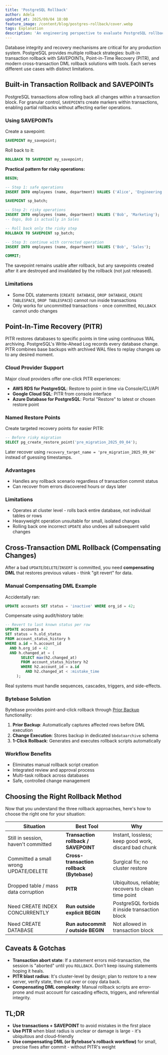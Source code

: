 ```yaml
---
title: 'PostgreSQL Rollback'
author: Adela
updated_at: 2025/09/04 18:00
feature_image: /content/blog/postgres-rollback/cover.webp
tags: Explanation
description: 'An engineering perspective to evaluate PostgreSQL rollback strategies'
---
```


Database integrity and recovery mechanisms are critical for any production system. PostgreSQL provides multiple rollback strategies: built-in transaction rollback with SAVEPOINTs, Point-in-Time Recovery (PITR), and modern cross-transaction DML rollback solutions with tools. Each serves different use cases with distinct limitations.

## Built-in Transaction Rollback and SAVEPOINTs

PostgreSQL transactions allow rolling back all changes within a transaction block. For granular control, `SAVEPOINT`s create markers within transactions, enabling partial rollbacks without affecting earlier operations.

### Using SAVEPOINTs

Create a savepoint:
```sql
SAVEPOINT my_savepoint;
```

Roll back to it:
```sql
ROLLBACK TO SAVEPOINT my_savepoint;
```

**Practical pattern for risky operations:**
```sql
BEGIN;

-- Step 1: safe operations
INSERT INTO employees (name, department) VALUES ('Alice', 'Engineering');

SAVEPOINT sp_batch;

-- Step 2: risky operations
INSERT INTO employees (name, department) VALUES ('Bob', 'Marketing');
-- Oops, Bob is actually in Sales

-- Roll back only the risky step
ROLLBACK TO SAVEPOINT sp_batch;

-- Step 3: continue with corrected operation
INSERT INTO employees (name, department) VALUES ('Bob', 'Sales');

COMMIT;
```

The savepoint remains usable after rollback, but any savepoints created after it are destroyed and invalidated by the rollback (not just released).

### Limitations

- Some DDL statements (`CREATE DATABASE`, `DROP DATABASE`, `CREATE TABLESPACE`, `DROP TABLESPACE`) cannot run inside transactions
- Only works for uncommitted transactions - once committed, `ROLLBACK` cannot undo changes

## Point-In-Time Recovery (PITR)

PITR restores databases to specific points in time using continuous WAL archiving. PostgreSQL's Write-Ahead Log records every database change. PITR combines base backups with archived WAL files to replay changes up to any desired moment.

### Cloud Provider Support
Major cloud providers offer one-click PITR experiences:
- **AWS RDS for PostgreSQL**: Restore to point in time via Console/CLI/API
- **Google Cloud SQL**: PITR from console interface  
- **Azure Database for PostgreSQL**: Portal "Restore" to latest or chosen restore point

### Named Restore Points
Create targeted recovery points for easier PITR:
```sql
-- Before risky migration
SELECT pg_create_restore_point('pre_migration_2025_09_04');
```

Later recover using `recovery_target_name = 'pre_migration_2025_09_04'` instead of guessing timestamps.

### Advantages
- Handles any rollback scenario regardless of transaction commit status
- Can recover from errors discovered hours or days later

### Limitations
- Operates at cluster level - rolls back entire database, not individual tables or rows
- Heavyweight operation unsuitable for small, isolated changes
- Rolling back one incorrect `UPDATE` also undoes all subsequent valid changes

## Cross-Transaction DML Rollback (Compensating Changes)

After a bad `UPDATE`/`DELETE`/`INSERT` is committed, you need **compensating DML** that restores previous values - think "git revert" for data.

### Manual Compensating DML Example

Accidentally ran:
```sql
UPDATE accounts SET status = 'inactive' WHERE org_id = 42;
```

Compensate using audit/history table:
```sql
-- Revert to last known status per row
UPDATE accounts a
SET status = h.old_status
FROM account_status_history h
WHERE a.id = h.account_id
  AND h.org_id = 42
  AND h.changed_at = (
       SELECT max(h2.changed_at)
       FROM account_status_history h2
       WHERE h2.account_id = a.id
         AND h2.changed_at < :mistake_time
     );
```

Real systems must handle sequences, cascades, triggers, and side-effects.

### Bytebase Solution

Bytebase provides point-and-click rollback through [Prior Backup](https://docs.bytebase.com/change-database/rollback-data-changes) functionality:

1. **Prior Backup**: Automatically captures affected rows before DML execution
2. **Change Execution**: Stores backup in dedicated `bbdataarchive` schema
3. **1-Click Rollback**: Generates and executes rollback scripts automatically

### Workflow Benefits
- Eliminates manual rollback script creation
- Integrated review and approval process
- Multi-task rollback across databases
- Safe, controlled change management

## Choosing the Right Rollback Method

Now that you understand the three rollback approaches, here's how to choose the right one for your situation:

| Situation | Best Tool | Why |
|-----------|-----------|-----|
| Still in session, haven't committed | **Transaction rollback / SAVEPOINT** | Instant, lossless; keep good work, discard bad chunk |
| Committed a small wrong UPDATE/DELETE | **Cross-transaction rollback (Bytebase)** | Surgical fix; no cluster restore |
| Dropped table / mass data corruption | **PITR** | Ubiquitous, reliable; recovers to clean time point |
| Need CREATE INDEX CONCURRENTLY | **Run outside explicit BEGIN** | PostgreSQL forbids it inside transaction block |
| Need CREATE DATABASE | **Run autocommit / outside BEGIN** | Not allowed in transaction block |

## Caveats & Gotchas

- **Transaction abort state**: If a statement errors mid-transaction, the session is "aborted" until you `ROLLBACK`. Don't keep issuing statements hoping it heals.
- **PITR blast radius**: It's cluster-level by design; plan to restore to a new server, verify state, then cut over or copy data back.
- **Compensating DML complexity**: Manual rollback scripts are error-prone and must account for cascading effects, triggers, and referential integrity.


## TL;DR

- **Use transactions + SAVEPOINT** to avoid mistakes in the first place
- **Use PITR** when blast radius is unclear or damage is large - it's ubiquitous and cloud-friendly  
- **Use compensating DML (or Bytebase's rollback workflow)** for small, precise fixes after commit - without PITR's weight